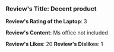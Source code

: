 ### Review's Title: Decent product

**Review's Rating of the Laptop**: 3

**Review's Content**:
Ms office not included

**Review's Likes**: 20
**Review's Dislikes**: 1
